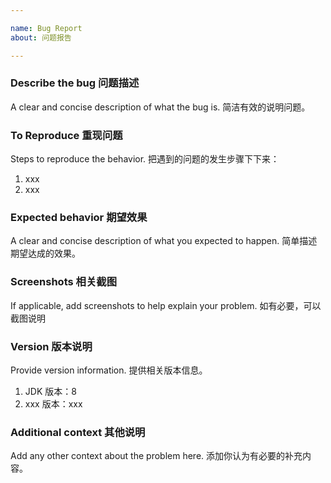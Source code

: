 ```yaml
---

name: Bug Report
about: 问题报告

---
```


### Describe the bug 问题描述

A clear and concise description of what the bug is. 简洁有效的说明问题。

### To Reproduce 重现问题

Steps to reproduce the behavior. 把遇到的问题的发生步骤下下来：

1. xxx
2. xxx

### Expected behavior 期望效果

A clear and concise description of what you expected to happen. 简单描述期望达成的效果。

### Screenshots 相关截图

If applicable, add screenshots to help explain your problem. 如有必要，可以截图说明

### Version 版本说明

Provide version information. 提供相关版本信息。

1. JDK 版本：8
2. xxx 版本：xxx

### Additional context 其他说明

Add any other context about the problem here. 添加你认为有必要的补充内容。
